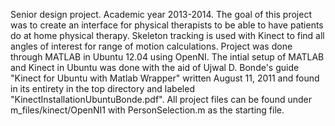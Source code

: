 Senior design project. Academic year 2013-2014.
The goal of this project was to create an interface for physical therapists to be able to have patients do at home physical therapy.
Skeleton tracking is used with Kinect to find all angles of interest for range of motion calculations.
Project was done through MATLAB in Ubuntu 12.04 using OpenNI. 
The intial setup of MATLAB and Kinect in Ubuntu was done with the aid of Ujwal D. Bonde's guide "Kinect for Ubuntu with Matlab Wrapper" written August 11, 2011 and found in its entirety in the top directory and labeled "KinectInstallationUbuntuBonde.pdf".
All project files can be found under m_files/kinect/OpenNI1 with PersonSelection.m as the starting file.

